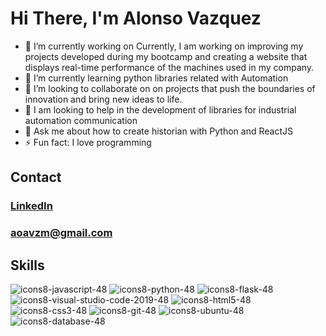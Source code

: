 # Hi There, I'm Alonso Vazquez

- 🔭 I’m currently working on Currently, I am working on improving my projects developed during my bootcamp and creating a website that displays real-time performance of the machines used in my company.
- 🌱 I’m currently learning python libraries related with Automation
- 👯 I’m looking to collaborate on on projects that push the boundaries of innovation and bring new ideas to life.
- 🤔 I am looking to help in the development of libraries for industrial automation communication
- 💬 Ask me about how to create historian with Python and ReactJS
- ⚡ Fun fact: I love programming

## Contact
### [LinkedIn](https://www.linkedin.com/in/vqzmata/)
### aoavzm@gmail.com


## Skills
![icons8-javascript-48](https://github.com/alonsoVQZ/alonsoVQZ/assets/94940188/1f587677-6677-4835-b2e0-81dfc47e6b35)
![icons8-python-48](https://github.com/alonsoVQZ/alonsoVQZ/assets/94940188/b072da6f-eb4e-476e-9730-92f6ac864f31)
![icons8-flask-48](https://github.com/alonsoVQZ/alonsoVQZ/assets/94940188/0f70675d-5f3f-4a39-ae08-3fbde2952704)
![icons8-visual-studio-code-2019-48](https://github.com/alonsoVQZ/alonsoVQZ/assets/94940188/84967864-2ec4-4add-b7a2-4c721dc3e795)
![icons8-html5-48](https://github.com/alonsoVQZ/alonsoVQZ/assets/94940188/a7d25ca0-ed34-422d-b7f2-92af8d987d1a)
![icons8-css3-48](https://github.com/alonsoVQZ/alonsoVQZ/assets/94940188/af3ad962-eec2-4ca2-b5f1-97d8cd5b30b1)
![icons8-git-48](https://github.com/alonsoVQZ/alonsoVQZ/assets/94940188/4c0c5efd-d7fa-41a2-9fd3-1366e27fd88e)
![icons8-ubuntu-48](https://github.com/alonsoVQZ/alonsoVQZ/assets/94940188/ac970d0a-8691-4836-b0eb-4e02c27a7a9f)
![icons8-database-48](https://github.com/alonsoVQZ/alonsoVQZ/assets/94940188/4e783170-a5a0-4d5d-acc1-5fd113f2b7c2)

<!--
**alonsoVQZ/alonsoVQZ** is a ✨ _special_ ✨ repository because its `README.md` (this file) appears on your GitHub profile.

Here are some ideas to get you started:

- 🔭 I’m currently working on ...
- 🌱 I’m currently learning ...
- 👯 I’m looking to collaborate on ...
- 🤔 I’m looking for help with ...
- 💬 Ask me about ...
- 📫 How to reach me: ...
- 😄 Pronouns: ...
- ⚡ Fun fact: ...
-->
